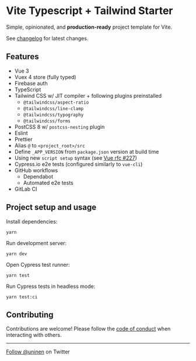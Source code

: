 # Vite Typescript + Tailwind Starter

Simple, opinionated, and **production-ready** project template for Vite.

See [changelog](./CHANGES.md) for latest changes.

## Features

- Vue 3
- Vuex 4 store (fully typed)
- Firebase auth
- TypeScript
- Tailwind CSS w/ JIT compiler + following plugins preinstalled
  - `@tailwindcss/aspect-ratio`
  - `@tailwindcss/line-clamp`
  - `@tailwindcss/typography`
  - `@tailwindcss/forms`
- PostCSS 8 w/ `postcss-nesting` plugin
- Eslint
- Prettier
- Alias `@` to `<project_root>/src`
- Define `_APP_VERSION` from `package.json` version at build time
- Using new `script setup` syntax (see [Vue rfc #227](https://github.com/vuejs/rfcs/pull/227))
- Cypress.io e2e tests (configured similarly to `vue-cli`)
- GitHub workflows
  - Dependabot
  - Automated e2e tests
- GitLab CI
## Project setup and usage

Install dependencies:

```
yarn
```

Run development server:

```
yarn dev
```

Open Cypress test runner:

```
yarn test
```

Run Cypress tests in headless mode:

```
yarn test:ci
```

## Contributing

Contributions are welcome! Please follow the [code of conduct](https://www.contributor-covenant.org/version/2/0/code_of_conduct/) when interacting with others.

---

[Follow @uninen](https://twitter.com/uninen) on Twitter
